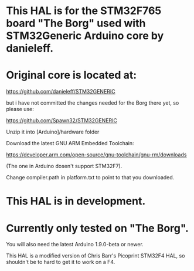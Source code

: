 # This HAL is for the STM32F765 board "The Borg" used with STM32Generic Arduino core by danieleff.

# Original core is located at: 

https://github.com/danieleff/STM32GENERIC

but i have not committed the changes needed for the Borg there yet, so please use:

https://github.com/Spawn32/STM32GENERIC 

Unzip it into [Arduino]/hardware folder


Download the latest GNU ARM Embedded Toolchain: 

https://developer.arm.com/open-source/gnu-toolchain/gnu-rm/downloads

(The one in Arduino dosen't support STM32F7).

Change compiler.path in platform.txt to point to that you downloaded.

# This HAL is in development.
# Currently only tested on "The Borg".

You will also need the latest Arduino 1.9.0-beta or newer.

This HAL is a modified version of Chris Barr's Picoprint STM32F4 HAL, so shouldn't be to hard to get it to work on a F4.

